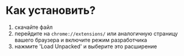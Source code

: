 # Как установить?
1. скачайте файл
2. перейдите на `chrome://extensions/` или аналогичную страницу вашего браузера и включите режим разработчика
3. нажмите 'Load Unpacked' и выберите это расширение
